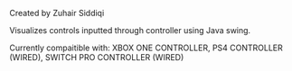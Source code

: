 Created by Zuhair Siddiqi 

Visualizes controls inputted through controller using Java swing. 

Currently compaitible with: XBOX ONE CONTROLLER,
                            PS4 CONTROLLER (WIRED), 
                            SWITCH PRO CONTROLLER (WIRED)
